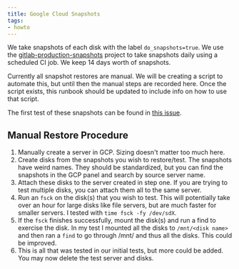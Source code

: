 ```yaml
---
title: Google Cloud Snapshots
tags:
- howto
---
```



We take snapshots of each disk with the label `do_snapshots=true`.
We use the [gitlab-production-snapshots](https://gitlab.com/gitlab-restore/gitlab-production-snapshots)
project to take snapshots daily using a scheduled CI job. We keep 14 days worth of snapshots.

Currently all snapshot restores are manual. We will be creating a script
to automate this, but until then the manual steps are recorded here. Once
the script exists, this runbook should be updated to include info on how
to use that script.

The first test of these snapshots can be found in [this issue](https://gitlab.com/gitlab-com/migration/issues/560).

## Manual Restore Procedure

1. Manually create a server in GCP. Sizing doesn't matter too much here.
1. Create disks from the snapshots you wish to restore/test. The snapshots have weird names. They should be standardized, but you can find the snapshots in the GCP panel and search by source server name.
1. Attach these disks to the server created in step one. If you are trying to test multiple disks, you can attach them all to the same server.
1. Run an `fsck` on the disk(s) that you wish to test. This will potentially take over an hour for large disks like file servers, but are much faster for smaller servers. I tested with `time fsck -fy /dev/sdX`.
1. If the `fsck` finishes successfully, mount the disk(s) and run a find to exercise the disk. In my test I mounted all the disks to `/mnt/<disk name>` and then ran a `find` to go through /mnt/ and thus all the disks. This could be improved.
1. This is all that was tested in our initial tests, but more could be added. You may now delete the test server and disks.
